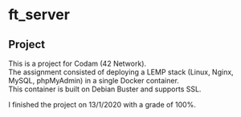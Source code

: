 # ft_server

## Project

This is a project for Codam (42 Network). <br>
The assignment consisted of deploying a LEMP stack (Linux, Nginx, MySQL, phpMyAdmin) in a single Docker container. <br>
This container is built on Debian Buster and supports SSL.

I finished the project on 13/1/2020 with a grade of 100%.
